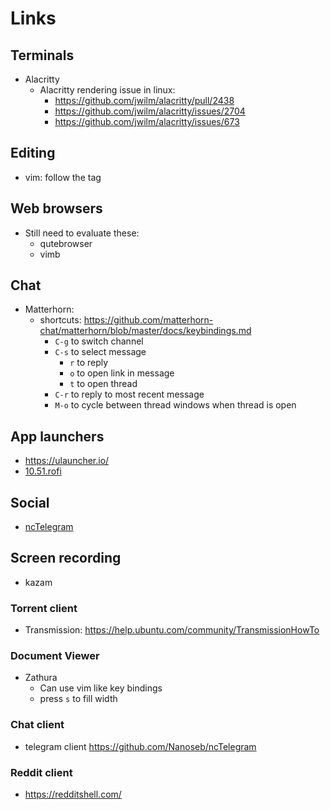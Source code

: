 
# Links

## Terminals
* Alacritty
  * Alacritty rendering issue in linux:
    * https://github.com/jwilm/alacritty/pull/2438
    * https://github.com/jwilm/alacritty/issues/2704
    * https://github.com/jwilm/alacritty/issues/673

## Editing
* vim: follow the tag

## Web browsers
* Still need to evaluate these:
  * qutebrowser
  * vimb

## Chat
* Matterhorn:
  * shortcuts: https://github.com/matterhorn-chat/matterhorn/blob/master/docs/keybindings.md
    * `C-g` to switch channel
    * `C-s` to select message
      * `r` to reply
      * `o` to open link in message
      * `t` to open thread
    * `C-r` to reply to most recent message
    * `M-o` to cycle between thread windows when thread is open

## App launchers
* https://ulauncher.io/
* [10.51.rofi](10.51.rofi)

## Social
* [ncTelegram](https://github.com/Nanoseb/ncTelegram)

## Screen recording
* kazam

### Torrent client
* Transmission: https://help.ubuntu.com/community/TransmissionHowTo

### Document Viewer
* Zathura
  * Can use vim like key bindings
  * press `s` to fill width

### Chat client
* telegram client https://github.com/Nanoseb/ncTelegram

### Reddit client
* https://redditshell.com/
